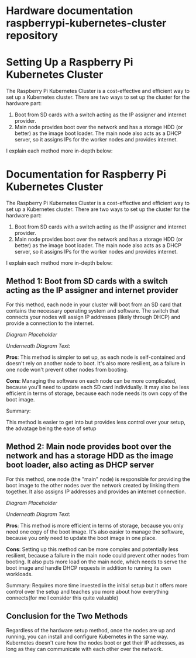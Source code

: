 # Hardware documentation raspberrypi-kubernetes-cluster repository

# Setting Up a Raspberry Pi Kubernetes Cluster

The Raspberry Pi Kubernetes Cluster is a cost-effective and efficient way to set up a Kubernetes cluster. There are two ways to set up the cluster for the hardware part:

1. Boot from SD cards with a switch acting as the IP assigner and internet provider.
2. Main node provides boot over the network and has a storage HDD (or better) as the image boot loader. The main node also acts as a DHCP server, so it assigns IPs for the worker nodes and provides internet.

I explain each method more in-depth below:

# Documentation for Raspberry Pi Kubernetes Cluster

The Raspberry Pi Kubernetes Cluster is a cost-effective and efficient way to set up a Kubernetes cluster. There are two ways to set up the cluster for the hardware part:

1. Boot from SD cards with a switch acting as the IP assigner and internet provider.
2. Main node provides boot over the network and has a storage HDD (or better) as the image boot loader. The main node also acts as a DHCP server, so it assigns IPs for the worker nodes and provides internet.

I explain each method more in-depth below:

## Method 1: Boot from SD cards with a switch acting as the IP assigner and internet provider

For this method, each node in your cluster will boot from an SD card that contains the necessary operating system and software. The switch that connects your nodes will assign IP addresses (likely through DHCP) and provide a connection to the internet.

_Diagram Placeholder_

_Underneath Diagram Text_:

**Pros**: This method is simpler to set up, as each node is self-contained and doesn't rely on another node to boot. It's also more resilient, as a failure in one node won't prevent other nodes from booting.

**Cons**: Managing the software on each node can be more complicated, because you'll need to update each SD card individually. It may also be less efficient in terms of storage, because each node needs its own copy of the boot image.

Summary:

This method is easier to get into but provides less control over your setup, the advatage being the ease of setup

## Method 2: Main node provides boot over the network and has a storage HDD as the image boot loader, also acting as DHCP server

For this method, one node (the "main" node) is responsible for providing the boot image to the other nodes over the network created by linking them together. It also assigns IP addresses and provides an internet connection.

_Diagram Placeholder_

_Underneath Diagram Text_:

**Pros**: This method is more efficient in terms of storage, because you only need one copy of the boot image. It's also easier to manage the software, because you only need to update the boot image in one place.

**Cons**: Setting up this method can be more complex and potentially less resilient, because a failure in the main node could prevent other nodes from booting. It also puts more load on the main node, which needs to serve the boot image and handle DHCP requests in addition to running its own workloads.

Summary:
Requires more time invested in the initial setup but it offers more control over the setup and teaches you more about how everything connects(for me I consider this quite valuable)

## Conclusion for the Two Methods

Regardless of the hardware setup method, once the nodes are up and running, you can install and configure Kubernetes in the same way. Kubernetes doesn't care how the nodes boot or get their IP addresses, as long as they can communicate with each other over the network.
